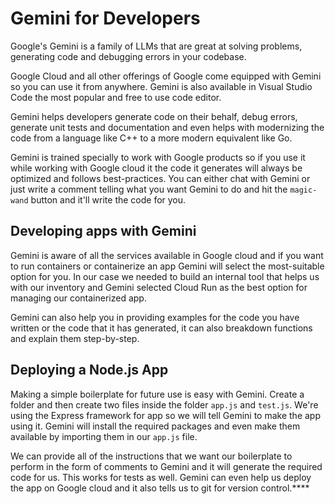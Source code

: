 # Gemini for Developers

Google's Gemini is a family of LLMs that are great at solving problems, generating code and debugging errors in your codebase.

Google Cloud and all other offerings of Google come equipped with Gemini so you can use it from anywhere. Gemini is also available in Visual Studio Code the most popular and free to use code editor.

Gemini helps developers generate code on their behalf, debug errors, generate unit tests and documentation and even helps with modernizing the code from a language like C++ to a more modern equivalent like Go.

Gemini is trained specially to work with Google products so if you use it while working with Google cloud it the code it generates will always be optimized and follows best-practices. You can either chat with Gemini or just write a comment telling what you want Gemini to do and hit the `magic-wand` button and it'll write the code for you.

## Developing apps with Gemini

Gemini is aware of all the services available in Google cloud and if you want to run containers or containerize an app Gemini will select the most-suitable option for you. In our case we needed to build an internal tool that helps us with our inventory and Gemini selected Cloud Run as the best option for managing our containerized app.

Gemini can also help you in providing examples for the code you have written or the code that it has generated, it can also breakdown functions and explain them step-by-step.

## Deploying a Node.js App

Making a simple boilerplate for future use is easy with Gemini. Create a folder and then create two files inside the folder `app.js` and `test.js`. We're using the Express framework for app so we will tell Gemini to make the app using it. Gemini will install the required packages and even make them available by importing them in our `app.js` file.

We can provide all of the instructions that we want our boilerplate to perform in the form of comments to Gemini and it will generate the required code for us. This works for tests as well.
Gemini can even help us deploy the app on Google cloud and it also tells us to git for version control.\*\*\*\*
